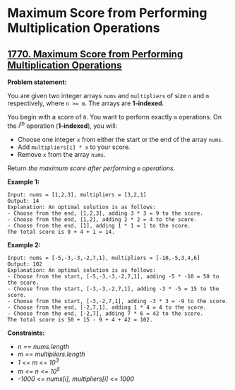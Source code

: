 # Maximum Score from Performing Multiplication Operations

## [1770. Maximum Score from Performing Multiplication Operations](https://leetcode.com/problems/maximum-score-from-performing-multiplication-operations/)

**Problem statement:**

You are given two integer arrays `nums` and `multipliers` of size `n` and `m` respectively, where `n >= m`. The arrays are **1-indexed**.

You begin with a score of `0`. You want to perform exactly `m` operations. On the *i<sup>th</sup>* operation (**1-indexed**), you will:

* Choose one integer `x` from either the start or the end of the array `nums`.
* Add `multipliers[i] * x` to your score.
* Remove `x` from the array `nums`.

Return *the maximum score after performing `m` operations*.

**Example 1:**

```
Input: nums = [1,2,3], multipliers = [3,2,1]
Output: 14
Explanation: An optimal solution is as follows:
- Choose from the end, [1,2,3], adding 3 * 3 = 9 to the score.
- Choose from the end, [1,2], adding 2 * 2 = 4 to the score.
- Choose from the end, [1], adding 1 * 1 = 1 to the score.
The total score is 9 + 4 + 1 = 14.
```

**Example 2:**

```
Input: nums = [-5,-3,-3,-2,7,1], multipliers = [-10,-5,3,4,6]
Output: 102
Explanation: An optimal solution is as follows:
- Choose from the start, [-5,-3,-3,-2,7,1], adding -5 * -10 = 50 to the score.
- Choose from the start, [-3,-3,-2,7,1], adding -3 * -5 = 15 to the score.
- Choose from the start, [-3,-2,7,1], adding -3 * 3 = -9 to the score.
- Choose from the end, [-2,7,1], adding 1 * 4 = 4 to the score.
- Choose from the end, [-2,7], adding 7 * 6 = 42 to the score. 
The total score is 50 + 15 - 9 + 4 + 42 = 102.
```

**Constraints:**

* *n == nums.length*
* *m == multipliers.length*
* *1 <= m <= 10<sup>3</sup>*
* *m <= n <= 10<sup>5</sup>*
* *-1000 <= nums[i], multipliers[i] <= 1000*

